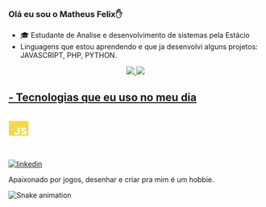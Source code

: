 ### Olá eu sou o Matheus Felix✋
- 🎓 Estudante de Analise e desenvolvimento de sistemas pela Estácio
- Linguagens que estou aprendendo e que ja desenvolvi alguns projetos: JAVASCRIPT, PHP, PYTHON.

<div align="center">
  <a href="https://github.com/devmfelix">
 <img height="160em" src="https://github-readme-stats.vercel.app/api?username=devmfelix&show_icons=true&theme=dracula&include_all_commits=true&count_private=true"/>
  <img height="160em" src="https://github-readme-stats.vercel.app/api/top-langs/?username=devmfelix&layout=compact&langs_count=7&theme=dracula"/>
</div>


##  - Tecnologias que eu uso no meu dia

<div style="display: inline_block"><br>
<img title="JavaScript" align="center" alt="JavaScript-Js" height="30" width="40" src="https://raw.githubusercontent.com/devicons/devicon/master/icons/javascript/javascript-plain.svg">
</div><br>
  
 ##
  [![linkedin](https://img.shields.io/badge/LinkedIn-0077B5?style=for-the-badge&logo=linkedin&logoColor=white)](https://www.linkedin.com/in/matheus-felixx/)
 
  
Apaixonado por jogos, desenhar e criar pra mim é um hobbie.
  
  ![Snake animation](https://github.com/devmfelix/devmfelix/blob/output/github-contribution-grid-snake.svg)
